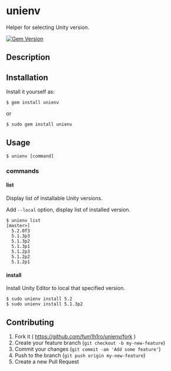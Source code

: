 # unienv

Helper for selecting Unity version.

[![Gem Version](https://badge.fury.io/rb/unienv.png)](http://badge.fury.io/rb/unienv)

## Description



## Installation

Install it yourself as:

```
$ gem install unienv
```

or

```
$ sudo gem install unienv
```

## Usage

```
$ unienv [command]
```

### commands

#### list

Display list of installable Unity versions.

Add `--local` option, display list of installed version.

```
$ unienv list                                                                                                                                                                                                                                                                                                   [master>]
  5.2.0f3
  5.1.3p3
  5.1.3p2
  5.1.3p1
  5.1.2p3
  5.1.2p2
  5.1.2p1
```

#### install

Install Unity Editor to local that specified version.

```
$ sudo unienv install 5.2
$ sudo unienv install 5.1.3p2
```


## Contributing

1. Fork it ( https://github.com/fum1h1ro/unienv/fork )
2. Create your feature branch (`git checkout -b my-new-feature`)
3. Commit your changes (`git commit -am 'Add some feature'`)
4. Push to the branch (`git push origin my-new-feature`)
5. Create a new Pull Request
